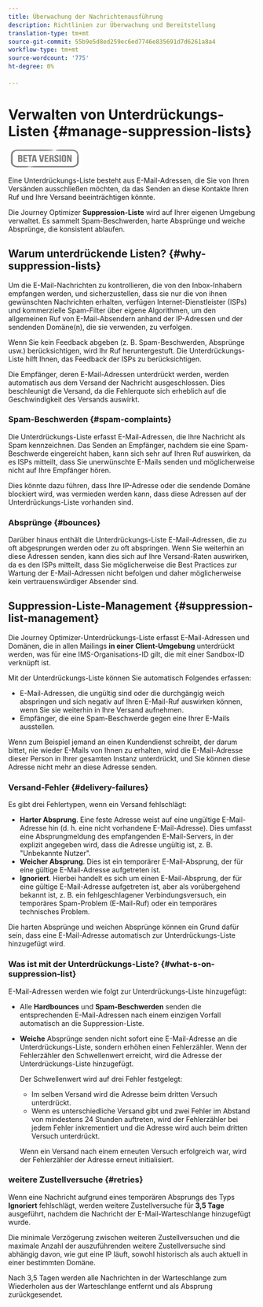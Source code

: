 ```yaml
---
title: Überwachung der Nachrichtenausführung
description: Richtlinien zur Überwachung und Bereitstellung
translation-type: tm+mt
source-git-commit: 55b9e5d8ed259ec6ed7746e835691d7d6261a8a4
workflow-type: tm+mt
source-wordcount: '775'
ht-degree: 0%

---
```


# Verwalten von Unterdrückungs-Listen {#manage-suppression-lists}

![](assets/do-not-localize/badge.png)

Eine Unterdrückungs-Liste besteht aus E-Mail-Adressen, die Sie von Ihren Versänden ausschließen möchten, da das Senden an diese Kontakte Ihren Ruf und Ihre Versand beeinträchtigen könnte.

Die Journey Optimizer **Suppression-Liste** wird auf Ihrer eigenen Umgebung verwaltet. Es sammelt Spam-Beschwerden, harte Absprünge und weiche Absprünge, die konsistent ablaufen.

## Warum unterdrückende Listen? {#why-suppression-lists}

Um die E-Mail-Nachrichten zu kontrollieren, die von den Inbox-Inhabern empfangen werden, und sicherzustellen, dass sie nur die von ihnen gewünschten Nachrichten erhalten, verfügen Internet-Dienstleister (ISPs) und kommerzielle Spam-Filter über eigene Algorithmen, um den allgemeinen Ruf von E-Mail-Absendern anhand der IP-Adressen und der sendenden Domäne(n), die sie verwenden, zu verfolgen.

Wenn Sie kein Feedback abgeben (z. B. Spam-Beschwerden, Absprünge usw.) berücksichtigen, wird Ihr Ruf heruntergestuft. Die Unterdrückungs-Liste hilft Ihnen, das Feedback der ISPs zu berücksichtigen.

Die Empfänger, deren E-Mail-Adressen unterdrückt werden, werden automatisch aus dem Versand der Nachricht ausgeschlossen. Dies beschleunigt die Versand, da die Fehlerquote sich erheblich auf die Geschwindigkeit des Versands auswirkt.

### Spam-Beschwerden {#spam-complaints}

Die Unterdrückungs-Liste erfasst E-Mail-Adressen, die Ihre Nachricht als Spam kennzeichnen. Das Senden an Empfänger, nachdem sie eine Spam-Beschwerde eingereicht haben, kann sich sehr auf Ihren Ruf auswirken, da es ISPs mitteilt, dass Sie unerwünschte E-Mails senden und möglicherweise nicht auf Ihre Empfänger hören.

Dies könnte dazu führen, dass Ihre IP-Adresse oder die sendende Domäne blockiert wird, was vermieden werden kann, dass diese Adressen auf der Unterdrückungs-Liste vorhanden sind.

### Absprünge {#bounces}

Darüber hinaus enthält die Unterdrückungs-Liste E-Mail-Adressen, die zu oft abgesprungen werden oder zu oft abspringen. Wenn Sie weiterhin an diese Adressen senden, kann dies sich auf Ihre Versand-Raten auswirken, da es den ISPs mitteilt, dass Sie möglicherweise die Best Practices zur Wartung der E-Mail-Adressen nicht befolgen und daher möglicherweise kein vertrauenswürdiger Absender sind.

## Suppression-Liste-Management {#suppression-list-management}

Die Journey Optimizer-Unterdrückungs-Liste erfasst E-Mail-Adressen und Domänen, die in allen Mailings **in einer Client-Umgebung** unterdrückt werden, was für eine IMS-Organisations-ID gilt, die mit einer Sandbox-ID verknüpft ist.

Mit der Unterdrückungs-Liste können Sie automatisch Folgendes erfassen:
* E-Mail-Adressen, die ungültig sind oder die durchgängig weich abspringen und sich negativ auf Ihren E-Mail-Ruf auswirken können, wenn Sie sie weiterhin in Ihre Versand aufnehmen.
* Empfänger, die eine Spam-Beschwerde gegen eine Ihrer E-Mails ausstellen.

Wenn zum Beispiel jemand an einen Kundendienst schreibt, der darum bittet, nie wieder E-Mails von Ihnen zu erhalten, wird die E-Mail-Adresse dieser Person in Ihrer gesamten Instanz unterdrückt, und Sie können diese Adresse nicht mehr an diese Adresse senden.

<!--For each address, the basic reason for suppression (soft bounces, a hard bounce or a spam complaint) will be shown in the Suppression list.-->

### Versand-Fehler {#delivery-failures}

<!--Once a message is sent, the message logs allow you to view the delivery status for each recipient and the associated failure type and reason. [Learn more about monitoring message execution](monitoring.md). NO ACCESS TO LOGS YET-->

Es gibt drei Fehlertypen, wenn ein Versand fehlschlägt:

* **Harter Absprung**. Eine feste Adresse weist auf eine ungültige E-Mail-Adresse hin (d. h. eine nicht vorhandene E-Mail-Adresse). Dies umfasst eine Absprungmeldung des empfangenden E-Mail-Servers, in der explizit angegeben wird, dass die Adresse ungültig ist, z. B. &quot;Unbekannte Nutzer&quot;.
* **Weicher Absprung**. Dies ist ein temporärer E-Mail-Absprung, der für eine gültige E-Mail-Adresse aufgetreten ist.
* **Ignoriert**. Hierbei handelt es sich um einen E-Mail-Absprung, der für eine gültige E-Mail-Adresse aufgetreten ist, aber als vorübergehend bekannt ist, z. B. ein fehlgeschlagener Verbindungsversuch, ein temporäres Spam-Problem (E-Mail-Ruf) oder ein temporäres technisches Problem.

Die harten Absprünge und weichen Absprünge können ein Grund dafür sein, dass eine E-Mail-Adresse automatisch zur Unterdrückungs-Liste hinzugefügt wird.

### Was ist mit der Unterdrückungs-Liste? {#what-s-on-suppression-list}

E-Mail-Adressen werden wie folgt zur Unterdrückungs-Liste hinzugefügt:

* Alle **Hardbounces** und **Spam-Beschwerden** senden die entsprechenden E-Mail-Adressen nach einem einzigen Vorfall automatisch an die Suppression-Liste.

* **Weiche** Absprünge senden nicht sofort eine E-Mail-Adresse an die Unterdrückungs-Liste, sondern erhöhen einen Fehlerzähler. Wenn der Fehlerzähler den Schwellenwert erreicht, wird die Adresse der Unterdrückungs-Liste hinzugefügt.

   Der Schwellenwert wird auf drei Fehler festgelegt:
   * Im selben Versand wird die Adresse beim dritten Versuch unterdrückt.
   * Wenn es unterschiedliche Versand gibt und zwei Fehler im Abstand von mindestens 24 Stunden auftreten, wird der Fehlerzähler bei jedem Fehler inkrementiert und die Adresse wird auch beim dritten Versuch unterdrückt.

   Wenn ein Versand nach einem erneuten Versuch erfolgreich war, wird der Fehlerzähler der Adresse erneut initialisiert.

### weitere Zustellversuche {#retries}

Wenn eine Nachricht aufgrund eines temporären Absprungs des Typs **Ignoriert** fehlschlägt, werden weitere Zustellversuche für **3,5 Tage** ausgeführt, nachdem die Nachricht der E-Mail-Warteschlange hinzugefügt wurde.

Die minimale Verzögerung zwischen weiteren Zustellversuchen und die maximale Anzahl der auszuführenden weitere Zustellversuche sind <!--managed by the Enhanced MTA,--> abhängig davon, wie gut eine IP läuft, sowohl historisch als auch aktuell in einer bestimmten Domäne.

Nach 3,5 Tagen werden alle Nachrichten in der Warteschlange zum Wiederholen aus der Warteschlange entfernt und als Absprung zurückgesendet.
